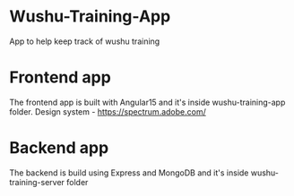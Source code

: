# Wushu-Training-App

App to help keep track of wushu training

# Frontend app

The frontend app is built with Angular15 and it's inside wushu-training-app folder.
Design system - 
https://spectrum.adobe.com/

# Backend app

The backend is build using Express and MongoDB and it's inside wushu-training-server folder
